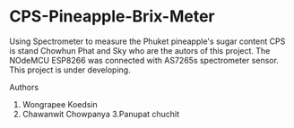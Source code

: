 # CPS-Pineapple-Brix-Meter
Using Spectrometer to measure the Phuket pineapple's sugar content
CPS is stand Chowhun Phat and Sky who are the autors of this project.
The NOdeMCU ESP8266 was connected with AS7265s spectrometer sensor.
This project is under developing.

Authors
1. Wongrapee Koedsin
2. Chawanwit Chowpanya
3.Panupat chuchit

